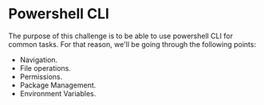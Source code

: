 # Powershell CLI

The purpose of this challenge is to be able to use powershell CLI for common tasks. For that reason, we'll be going through the following points:

- Navigation.
- File operations.
- Permissions.
- Package Management.
- Environment Variables.